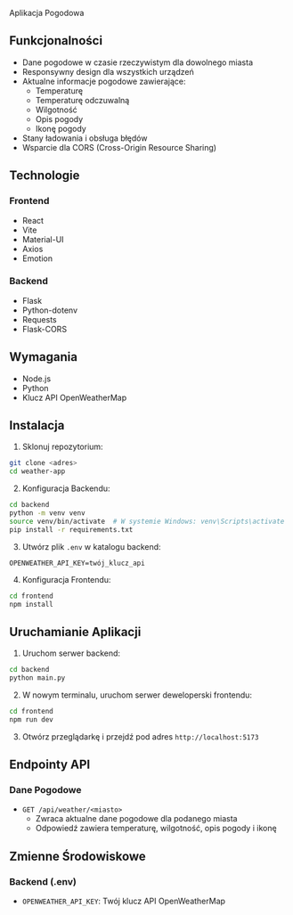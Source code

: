 Aplikacja Pogodowa

## Funkcjonalności

- Dane pogodowe w czasie rzeczywistym dla dowolnego miasta
- Responsywny design dla wszystkich urządzeń
- Aktualne informacje pogodowe zawierające:
  - Temperaturę
  - Temperaturę odczuwalną
  - Wilgotność
  - Opis pogody
  - Ikonę pogody
- Stany ładowania i obsługa błędów
- Wsparcie dla CORS (Cross-Origin Resource Sharing)

## Technologie

### Frontend
- React
- Vite
- Material-UI
- Axios
- Emotion

### Backend
- Flask
- Python-dotenv
- Requests
- Flask-CORS

## Wymagania

- Node.js
- Python
- Klucz API OpenWeatherMap

## Instalacja

1. Sklonuj repozytorium:
```bash
git clone <adres>
cd weather-app
```

2. Konfiguracja Backendu:
```bash
cd backend
python -m venv venv
source venv/bin/activate  # W systemie Windows: venv\Scripts\activate
pip install -r requirements.txt
```

3. Utwórz plik `.env` w katalogu backend:
```
OPENWEATHER_API_KEY=twój_klucz_api
```

4. Konfiguracja Frontendu:
```bash
cd frontend
npm install
```

## Uruchamianie Aplikacji

1. Uruchom serwer backend:
```bash
cd backend
python main.py
```

2. W nowym terminalu, uruchom serwer deweloperski frontendu:
```bash
cd frontend
npm run dev
```

3. Otwórz przeglądarkę i przejdź pod adres `http://localhost:5173`

## Endpointy API

### Dane Pogodowe
- `GET /api/weather/<miasto>`
  - Zwraca aktualne dane pogodowe dla podanego miasta
  - Odpowiedź zawiera temperaturę, wilgotność, opis pogody i ikonę

## Zmienne Środowiskowe

### Backend (.env)
- `OPENWEATHER_API_KEY`: Twój klucz API OpenWeatherMap

